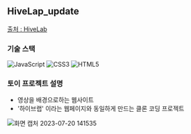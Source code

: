## HiveLap_update
[출처 : HiveLab](https://hivelab.co.kr/)

### 기술 스택
![JavaScript](https://img.shields.io/badge/javascript-%23323330.svg?style=for-the-badge&logo=javascript&logoColor=%23F7DF1E)
![CSS3](https://img.shields.io/badge/css3-%231572B6.svg?style=for-the-badge&logo=css3&logoColor=white)
![HTML5](https://img.shields.io/badge/html5-%23E34F26.svg?style=for-the-badge&logo=html5&logoColor=white)

### 토이 프로젝트 설명
- 영상을 배경으로하는 웹사이트
- '하이브랩' 이라는 웹페이지와 동일하게 만드는 클론 코딩 프로젝트


![화면 캡처 2023-07-20 141535](https://github.com/tjsgh531/HiveLap_update/assets/60285169/6689b3cc-7af1-495c-9bf2-23c085ce3e1c)
